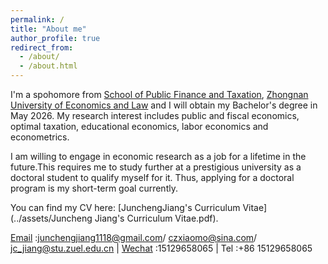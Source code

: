 ```yaml
---
permalink: /
title: "About me"
author_profile: true
redirect_from: 
  - /about/
  - /about.html
---
```


I'm a spohomore from [School of Public Finance and Taxation](https://csxy.zuel.edu.cn/), [Zhongnan University of Economics and Law](https://english.zuel.edu.cn/) and I will obtain my Bachelor's degree in May 2026. 
My research interest includes public and fiscal economics, optimal taxation, educational economics, labor economics and econometrics.

 I am willing to engage in economic research as a job for a lifetime in the future.This requires me to study further at a prestigious university as a doctoral student to qualify myself for it. Thus, applying for a doctoral program is my short-term goal currently. 
  
 You can find my CV here: [JunchengJiang's Curriculum Vitae](../assets/Juncheng Jiang's Curriculum Vitae.pdf).

 [Email](mailto:junchengjiang1118@gmail.com) :junchengjiang1118@gmail.com/ czxiaomo@sina.com/ jc_jiang@stu.zuel.edu.cn | [Wechat](../images/vx.png) :15129658065 | Tel :+86 15129658065
